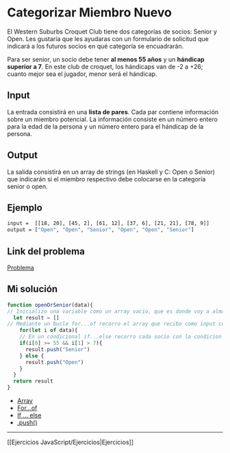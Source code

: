 # Categorizar Miembro Nuevo

El Western Suburbs Croquet Club tiene dos categorías de socios: Senior y Open. Les gustaría que les ayudaras con un formulario de solicitud que indicará a los futuros socios en qué categoría se encuadrarán.

Para ser senior, un socio debe tener **al menos 55 años** y un **hándicap superior a 7**. En este club de croquet, los hándicaps van de -2 a +26; cuanto mejor sea el jugador, menor será el hándicap.

## Input

La entrada consistirá en una **lista de pares**. Cada par contiene información sobre un miembro potencial. La información consiste en un número entero para la edad de la persona y un número entero para el hándicap de la persona.

## Output

La salida consistirá en un array de strings (en Haskell y C: Open o Senior) que indicarán si el miembro respectivo debe colocarse en la categoría senior o open.

## Ejemplo

```bash
input =  [[18, 20], [45, 2], [61, 12], [37, 6], [21, 21], [78, 9]]
output = ["Open", "Open", "Senior", "Open", "Open", "Senior"]
```

## Link del problema

[Problema](https://www.codewars.com/kata/5502c9e7b3216ec63c0001aa/train/javascript)

## Mi solución

```js
function openOrSenior(data){
// Inicializo una variable como un array vacio, que es donde voy a almacenar las categorias de los socios
  let result = []
// Mediante un bucle for...of recorro el array que recibo como input con las edades y handicaps de los socios
    for(let i of data){
    // En un condicional if...else recorro cada socio con la condicion que sea mayor o igual que 55 y tenga un handicap mayor a 7 siendo asi socios "Senior" pusheandolos al array, de lo contrario seran socios "Open" que tambien seran pusheados al array.
    if(i[0] >= 55 && i[1] > 7){
      result.push("Senior")
    } else {
      result.push("Open")
    }
  }
  return result
}
```

-   [Array](https://developer.mozilla.org/es/docs/Web/JavaScript/Reference/Global_Objects/Array)
-   [For...of](https://developer.mozilla.org/es/docs/Web/JavaScript/Reference/Statements/for...of)
-   [If ... else](https://developer.mozilla.org/es/docs/Web/JavaScript/Reference/Statements/if...else)
-   [.push()](https://developer.mozilla.org/es/docs/Web/JavaScript/Reference/Global_Objects/Array/push)

__________

[[Ejercicios JavaScript/Ejercicios|Ejercicios]]